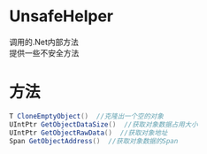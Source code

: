 # UnsafeHelper
调用的.Net内部方法  
提供一些不安全方法  

# 方法  
```csharp
T CloneEmptyObject()  //克隆出一个空的对象  
UIntPtr GetObjectDataSize()  //获取对象数据占用大小  
UIntPtr GetObjectRawData()  //获取对象地址  
Span GetObjectAddress()  //获取对象数据的Span  
```

